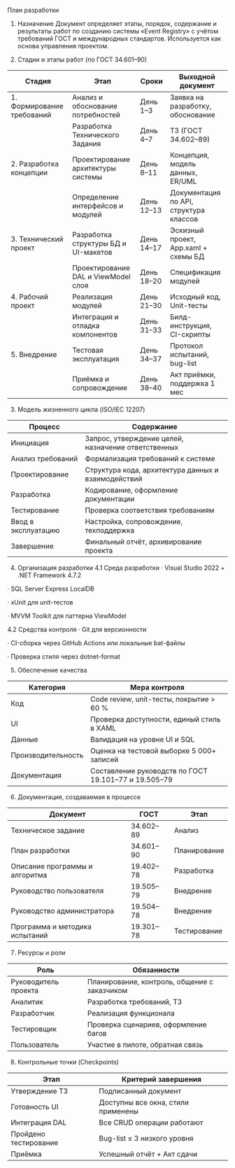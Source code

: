 План разработки 

1. Назначение
Документ определяет этапы, порядок, содержание и результаты работ по созданию системы «Event Registry» с учётом требований ГОСТ и международных стандартов. Используется как основа управления проектом.

2. Стадии и этапы работ (по ГОСТ 34.601–90)

| Стадия                     | Этап                                 | Сроки      | Выходной документ                      |
| -------------------------- | ------------------------------------ | ---------- | -------------------------------------- |
| 1. Формирование требований | Анализ и обоснование потребностей    | День 1–3   | Заявка на разработку, обоснование      |
|                            | Разработка Технического Задания      | День 4–7   | ТЗ (ГОСТ 34.602–89)                    |
| 2. Разработка концепции    | Проектирование архитектуры системы   | День 8–11  | Концепция, модель данных, ER/UML       |
|                            | Определение интерфейсов и модулей    | День 12–13 | Документация по API, структура классов |
| 3. Технический проект      | Разработка структуры БД и UI-макетов | День 14–17 | Эскизный проект, App.xaml + схемы БД   |
|                            | Проектирование DAL и ViewModel слоя  | День 18–20 | Спецификация модулей                   |
| 4. Рабочий проект          | Реализация модулей                   | День 21–30 | Исходный код, Unit-тесты               |
|                            | Интеграция и отладка компонентов     | День 31–33 | Билд-инструкция, CI-скрипты            |
| 5. Внедрение               | Тестовая эксплуатация                | День 34–37 | Протокол испытаний, bug-list           |
|                            | Приёмка и сопровождение              | День 38–40 | Акт приёмки, поддержка 1 мес           |


3. Модель жизненного цикла (ISO/IEC 12207)

| Процесс             | Содержание                                          |
| ------------------- | --------------------------------------------------- |
| Инициация           | Запрос, утверждение целей, назначение ответственных |
| Анализ требований   | Формализация требований к системе                   |
| Проектирование      | Структура кода, архитектура данных и взаимодействий |
| Разработка          | Кодирование, оформление документации                |
| Тестирование        | Проверка соответствия требованиям                   |
| Ввод в эксплуатацию | Настройка, сопровождение, техподдержка              |
| Завершение          | Финальный отчёт, архивирование проекта              |


4. Организация разработки
4.1 Среда разработки
· Visual Studio 2022 + .NET Framework 4.7.2

· SQL Server Express LocalDB

· xUnit для unit-тестов

· MVVM Toolkit для паттерна ViewModel

4.2 Средства контроля
· Git для версионности

· CI-сборка через GitHub Actions или локальные bat-файлы

· Проверка стиля через dotnet-format

5. Обеспечение качества

| Категория          | Мера контроля                                        |
| ------------------ | ---------------------------------------------------- |
| Код                | Code review, unit-тесты, покрытие > 60 %             |
| UI                 | Проверка доступности, единый стиль в XAML            |
| Данные             | Валидация на уровне UI и SQL                         |
| Производительность | Оценка на тестовой выборке 5 000+ записей            |
| Документация       | Составление руководств по ГОСТ 19.101–77 и 19.505–79 |


6. Документация, создаваемая в процессе

| Документ                       | ГОСТ      | Этап         |
| ------------------------------ | --------- | ------------ |
| Техническое задание            | 34.602–89 | Анализ       |
| План разработки                | 34.601–90 | Планирование |
| Описание программы и алгоритма | 19.402–78 | Разработка   |
| Руководство пользователя       | 19.505–79 | Внедрение    |
| Руководство администратора     | 19.504–78 | Внедрение    |
| Программа и методика испытаний | 19.301–78 | Тестирование |


7. Ресурсы и роли

| Роль                 | Обязанности                                  |
| -------------------- | -------------------------------------------- |
| Руководитель проекта | Планирование, контроль, общение с заказчиком |
| Аналитик             | Разработка требований, ТЗ                    |
| Разработчик          | Реализация функционала                       |
| Тестировщик          | Проверка сценариев, оформление багов         |
| Пользователь         | Участие в пилоте, обратная связь             |


8. Контрольные точки (Checkpoints)

| Этап                  | Критерий завершения                |
| --------------------- | ---------------------------------- |
| Утверждение ТЗ        | Подписанный документ               |
| Готовность UI         | Доступны все окна, стили применены |
| Интеграция DAL        | Все CRUD операции работают         |
| Пройдено тестирование | Bug-list ≤ 3 низкого уровня        |
| Приёмка               | Успешный отчёт + Акт сдачи         |

